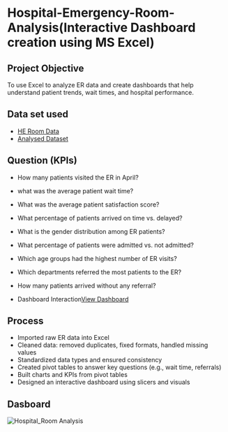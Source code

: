 # Hospital-Emergency-Room-Analysis(Interactive Dashboard creation using MS Excel)
## Project Objective
To use Excel to analyze ER data and create dashboards that help understand patient trends, wait times, and hospital performance.

## Data set used
- <a href ="https://github.com/Pushkar2520/Hospital-Emergency-Room-Analysis/blob/main/Hospital%20Emergency%20Room%20Data.csv"> HE Room Data<a/>
- <a href="https://github.com/Pushkar2520/Hospital-Emergency-Room-Analysis/blob/main/Hospital%20Emergency%20Room%20Analysis.xlsx">Analysed Dataset<a/>

## Question (KPIs)
- How many patients visited the ER in April?
- what was the average patient wait time?
- What was the average patient satisfaction score?
- What percentage of patients arrived on time vs. delayed?
- What is the gender distribution among ER patients?
- What percentage of patients were admitted vs. not admitted?
- Which age groups had the highest number of ER visits?
- Which departments referred the most patients to the ER?
- How many patients arrived without any referral?

- Dashboard Interaction<a href="https://github.com/Pushkar2520/Hospital-Emergency-Room-Analysis/blob/main/Hospital_Room%20Dashboard.png">View Dashboard<a/>

## Process
- Imported raw ER data into Excel
- Cleaned data: removed duplicates, fixed formats, handled missing values
- Standardized data types and ensured consistency
- Created pivot tables to answer key questions (e.g., wait time, referrals)
- Built charts and KPIs from pivot tables
- Designed an interactive dashboard using slicers and visuals


## Dasboard
![Hospital_Room Analysis](https://github.com/user-attachments/assets/b3499154-159a-4101-bf2d-5f6a2e3c66e7)
